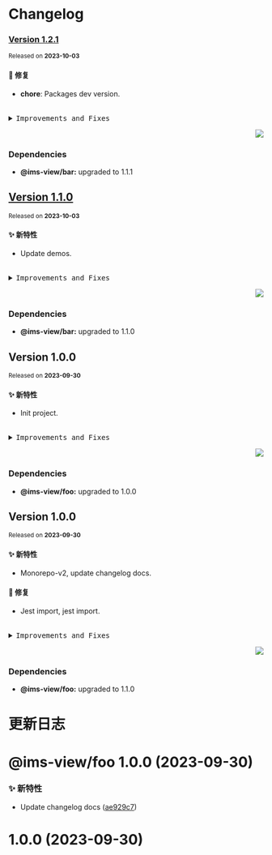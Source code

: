 # Changelog

### [Version&nbsp;1.2.1](https://github.com/eternallycyf/ims-monorepo-template/compare/@ims-view/foo@1.2.0...@ims-view/foo@1.2.1)

<sup>Released on **2023-10-03**</sup>

#### 🐛 修复

- **chore**: Packages dev version.

<br/>

<details>
<summary><kbd>Improvements and Fixes</kbd></summary>

#### What's fixed

- **chore**: Packages dev version ([8350809](https://github.com/eternallycyf/ims-monorepo-template/commit/8350809))

</details>

<div align="right">

[![](https://img.shields.io/badge/-BACK_TO_TOP-151515?style=flat-square)](#readme-top)

</div>

### Dependencies

- **@ims-view/bar:** upgraded to 1.1.1

## [Version&nbsp;1.1.0](https://github.com/eternallycyf/ims-monorepo-template/compare/@ims-view/bar@1.0.0...@ims-view/bar@1.1.0)

<sup>Released on **2023-10-03**</sup>

#### ✨ 新特性

- Update demos.

<br/>

<details>
<summary><kbd>Improvements and Fixes</kbd></summary>

#### What's improved

- Update demos ([77d0082](https://github.com/eternallycyf/ims-monorepo-template/commit/77d0082))

</details>

<div align="right">

[![](https://img.shields.io/badge/-BACK_TO_TOP-151515?style=flat-square)](#readme-top)

</div>

### Dependencies

- **@ims-view/bar:** upgraded to 1.1.0

## Version&nbsp;1.0.0

<sup>Released on **2023-09-30**</sup>

#### ✨ 新特性

- Init project.

<br/>

<details>
<summary><kbd>Improvements and Fixes</kbd></summary>

#### What's improved

- Init project ([e88a058](https://github.com/eternallycyf/ims-monorepo-template/commit/e88a058))

</details>

<div align="right">

[![](https://img.shields.io/badge/-BACK_TO_TOP-151515?style=flat-square)](#readme-top)

</div>

### Dependencies

- **@ims-view/foo:** upgraded to 1.0.0

## Version&nbsp;1.0.0

<sup>Released on **2023-09-30**</sup>

#### ✨ 新特性

- Monorepo-v2, update changelog docs.

#### 🐛 修复

- Jest import, jest import.

<br/>

<details>
<summary><kbd>Improvements and Fixes</kbd></summary>

#### What's improved

- Monorepo-v2 ([9a5ffda](https://github.com/eternallycyf/ims-monorepo-template/commit/9a5ffda))
- Update changelog docs ([ae929c7](https://github.com/eternallycyf/ims-monorepo-template/commit/ae929c7))

#### What's fixed

- Jest import ([120c901](https://github.com/eternallycyf/ims-monorepo-template/commit/120c901))
- Jest import ([aef5255](https://github.com/eternallycyf/ims-monorepo-template/commit/aef5255))

</details>

<div align="right">

[![](https://img.shields.io/badge/-BACK_TO_TOP-151515?style=flat-square)](#readme-top)

</div>

### Dependencies

- **@ims-view/foo:** upgraded to 1.1.0

# 更新日志

# @ims-view/foo 1.0.0 (2023-09-30)

### ✨ 新特性

- Update changelog docs ([ae929c7](https://github.com/eternallycyf/ims-monorepo-template/commit/ae929c7))

# 1.0.0 (2023-09-30)
